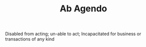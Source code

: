 ---
title: Ab Agendo
letter: A
permalink: "/definitions/bld-ab-agendo.html"
body: Disabled from acting; un-able to act; Incapacitated for business or transactions
  of any kind
published_at: '2018-07-07'
source: Black's Law Dictionary 2nd Ed (1910)
layout: post
---